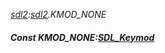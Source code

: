 _[sdl2](../../modules/sdl2/sdl2-module.md):[sdl2](../../modules/sdl2/sdl2-module.md).KMOD\_NONE_
##### Const KMOD\_NONE:[SDL_Keymod](../../modules/sdl2/sdl2-sdl_keymod.md)
